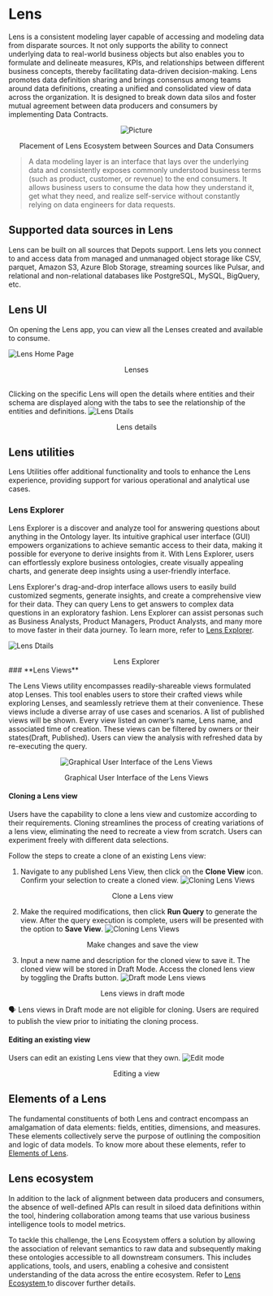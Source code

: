 # Lens

Lens is a consistent modeling layer capable of accessing and modeling data from disparate sources. It not only supports the ability to connect underlying data to real-world business objects but also enables you to formulate and delineate measures, KPIs, and relationships between different business concepts, thereby facilitating data-driven decision-making. Lens promotes data definition sharing and brings consensus among teams around data definitions, creating a unified and consolidated view of data across the organization. It is designed to break down data silos and foster mutual agreement between data producers and consumers by implementing Data Contracts.

<center>

![Picture](lens/lens.png)

</center>

<figcaption align = "center">Placement of Lens Ecosystem between Sources and Data Consumers</figcaption>

> A data modeling layer is an interface that lays over the underlying data and consistently exposes commonly understood business terms (such as product, customer, or revenue) to the end consumers. It allows business users to consume the data how they understand it, get what they need, and realize self-service without constantly relying on data engineers for data requests. 

## Supported data sources in Lens

Lens can be built on all sources that Depots support. Lens lets you connect to and access data from managed and unmanaged object storage like CSV, parquet, Amazon S3, Azure Blob Storage, streaming sources like Pulsar, and relational and non-relational databases like PostgreSQL, MySQL, BigQuery, etc.

## Lens UI
On opening the Lens app, you can view all the Lenses created and available to consume.

![Lens Home Page](lens/lens_homepage.png)

<figcaption align = "center">Lenses</figcaption>
<br>

Clicking on the specific Lens will open the details where entities and their schema are displayed along with   the tabs to see the relationship of the entities and definitions.
![Lens Dtails](lens/lens_details.png)

<figcaption align = "center">Lens details</figcaption>

## Lens utilities

Lens Utilities offer additional functionality and tools to enhance the Lens experience, providing support for various operational and analytical use cases.

### **Lens Explorer**

Lens Explorer is a discover and analyze tool for answering questions about anything in the Ontology layer. Its intuitive graphical user interface (GUI) empowers organizations to achieve semantic access to their data, making it possible for everyone to derive insights from it. With Lens Explorer, users can effortlessly explore business ontologies, create visually appealing charts, and generate deep insights using a user-friendly interface.

Lens Explorer's drag-and-drop interface allows users to easily build customized segments, generate insights, and create a comprehensive view for their data. They can query Lens to get answers to complex data questions in an exploratory fashion. Lens Explorer can assist personas such as Business Analysts, Product Managers, Product Analysts, and many more to move faster in their data journey. To learn more, refer to [Lens Explorer](lens/lens_explorer/lens_explorer.md).

![Lens Dtails](lens/lens_details_explorer.png)

<figcaption align = "center">Lens Explorer</figcaption>
### **Lens Views**

The Lens Views utility encompasses readily-shareable views formulated atop Lenses. This tool enables users to store their crafted views while exploring Lenses, and seamlessly retrieve them at their convenience. These views include a diverse array of use cases and scenarios. A list of published views will be shown. Every view listed an owner’s name, Lens name, and associated time of creation. These views can be filtered by owners or their states(Draft, Published). Users can view the analysis with refreshed data by re-executing the query. 
 
<center>

![Graphical User Interface of the Lens Views](lens/lens_ecosystem/lens_views.png)

</center>

<figcaption align = "center">Graphical User Interface of the Lens Views</figcaption>

#### **Cloning a Lens view**
Users have the capability to clone a lens view and customize according to their requirements. Cloning streamlines the process of creating variations of a lens view, eliminating the need to recreate a view from scratch. Users can experiment freely with different data selections.

Follow the steps to create a clone of an existing Lens view:

1. Navigate to any published Lens View, then click on the **Clone View** icon. Confirm your selection to create a cloned view.
    ![Cloning Lens Views](lens/lens_ecosystem/clone_view.png)

    <figcaption align = "center">Clone a Lens view</figcaption>

2. Make the required modifications, then click **Run Query** to generate the view. After the query execution is complete, users will be presented with the option to **Save View**.
    ![Cloning Lens Views](lens/lens_ecosystem/save_cloned_view.png)

    <figcaption align = "center">Make changes and save the view</figcaption>
3. Input a new name and description for the cloned view to save it. The cloned view will be stored in Draft Mode. Access the cloned lens view by toggling the Drafts button.
    ![Draft mode Lens views](lens/lens_ecosystem/draft_views.png)

    <figcaption align = "center">Lens views in draft mode</figcaption>

<aside class="callout">🗣 Lens views in Draft mode are not eligible for cloning. Users are required to publish the view prior to initiating the cloning process. </aside>

#### **Editing an existing view**
Users can edit an existing Lens view that they own.
![Edit mode](lens/lens_ecosystem/edit_view.png)

<figcaption align = "center">Editing a view</figcaption>

## Elements of a Lens

The fundamental constituents of both Lens and contract encompass an amalgamation of data elements: fields, entities, dimensions, and measures. These elements collectively serve the purpose of outlining the composition and logic of data models. To know more about these elements, refer to 
[Elements of Lens](lens/elements_of_lens/elements_of_lens.md).

## Lens ecosystem

In addition to the lack of alignment between data producers and consumers, the absence of well-defined APIs can result in siloed data definitions within the tool, hindering collaboration among teams that use various business intelligence tools to model metrics.

To tackle this challenge, the Lens Ecosystem offers a solution by allowing the association of relevant semantics to raw data and subsequently making these ontologies accessible to all downstream consumers. This includes applications, tools, and users, enabling a cohesive and consistent understanding of the data across the entire ecosystem. Refer to [Lens Ecosystem ](lens/lens_ecosystem/lens_ecosystem.md) to discover further details.
